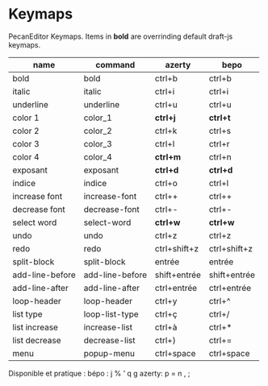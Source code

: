 # Keymaps

<!-- # daftjs included -->

PecanEditor Keymaps. Items in **bold** are overrinding default draft-js keymaps.

| name            | command         | azerty       | bepo         |
| --------------- | --------------- | ------------ | ------------ |
| bold            | bold            | ctrl+b       | ctrl+b       |
| italic          | italic          | ctrl+i       | ctrl+i       |
| underline       | underline       | ctrl+u       | ctrl+u       |
| color 1         | color_1         | **ctrl+j**   | **ctrl+t**   |
| color 2         | color_2         | ctrl+k       | ctrl+s       |
| color 3         | color_3         | ctrl+l       | ctrl+r       |
| color 4         | color_4         | **ctrl+m**   | ctrl+n       |
| exposant        | exposant        | **ctrl+d**   | **ctrl+d**   |
| indice          | indice          | ctrl+o       | ctrl+l       |
| increase font   | increase-font   | ctrl++       | ctrl++       |
| decrease font   | decrease-font   | ctrl+-       | ctrl+-       |
| select word     | select-word     | **ctrl+w**   | **ctrl+w**   |
| undo            | undo            | ctrl+z       | ctrl+z       |
| redo            | redo            | ctrl+shift+z | ctrl+shift+z |
| split-block     | split-block     | entrée       | entrée       |
| add-line-before | add-line-before | shift+entrée | shift+entrée |
| add-line-after  | add-line-after  | ctrl+entrée  | ctrl+entrée  |
| loop-header     | loop-header     | ctrl+y       | ctrl+^       |
| list type       | loop-list-type  | ctrl+ç       | ctrl+/       |
| list increase   | increase-list   | ctrl+à       | ctrl+\*      |
| list decrease   | decrease-list   | ctrl+)       | ctrl+=       |
| menu            | popup-menu      | ctrl+space   | ctrl+space   |

Disponible et pratique :
bépo : j % ’ q g
azerty: p = n , ;
